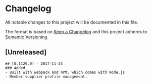 # Changelog
All notable changes to this project will be documented in this file.

The format is based on [Keep a Changelog](http://keepachangelog.com/en/1.0.0/)
and this project adheres to [Semantic Versioning](http://semver.org/spec/v2.0.0.html).

## [Unreleased]
```
## [0.1129.0] - 2017-11-25
### Added
- Built with webpack and NPM, which comes with Node.js
- Member supplier profile management.
```
